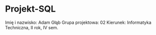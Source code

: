 # Projekt-SQL

Imię i nazwisko: Adam Głąb
Grupa projektowa: 02
Kierunek: Informatyka Techniczna, II rok, IV sem.
